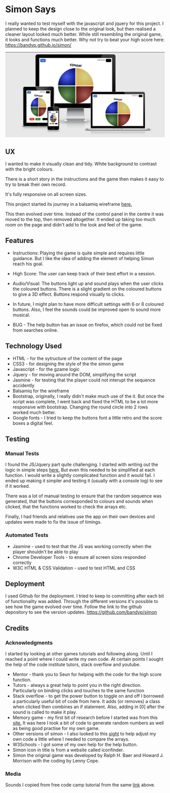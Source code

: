 
# Simon Says
I really wanted to test myself with the javascript and jquery for this project. 
I planned to keep the design close to the original look, but then realised a 
cleaner layout looked much better. 
While still resembling the original game, it looks and functions much better. 
Why not try to beat your high score here: https://bandyp.github.io/simon/

![](https://github.com/bandyp/simon/blob/master/assets/images/image.png)

## UX
I wanted to make it visually clean and tidy. White background to contrast with 
the bright colours.

There is a short story in 
the instructions and the game then makes it easy to try to break their own record.

It's fully responsive on all screen sizes.

This project started its journey in a balsamiq wireframe 
[here.](https://github.com/bandyp/simon/blob/master/assets/images/SimonMockUp.pdf)

This then evolved over time. Instead of the control panel in the centre it 
was moved to the top, then removed altogether. It ended up taking too much room 
on the page and didn't add to the look and feel of the game. 

## Features
* Instructions: Playing the game is quite simple and 
requires little guidance. But I like the idea of adding the element of helping 
Simon reach his goal.

* High Score: The user can keep track of their best effort in a session.

* Audio/Visual: The buttons light up and sound plays when the user clicks the 
coloured buttons. There is a slight gradient on the coloured buttons to give a 3D effect.
Buttons respond visually to clicks. 

* In future, I might plan to have more difficult settings with 6 or 8 coloured buttons. Also, I feel the sounds could be improved open to sound more musical.

* BUG - The help button has an issue on firefox, which could not be fixed from searches online.

## Technology Used
* HTML - for the sytructure of the content of the page
* CSS3 - for designing the style of the the simon game
* Javascript - for the gzame logic
* Jquery - for moving around the DOM, simplifying the script
* Jasmine - for testing that the player could not interupt the sequence accidently
* Balsamiq for the wireframe
* Bootstrap, originally, I really didn't make much use of the it. But once the script 
was complete, I went back and fixed the HTML to be a lot more
responsive with bootstrap. Changing the round circle into 2 rows worked much better.
* Google fonts - I tried to keep the buttons font a little retro and the score boxes
a digital feel. 


## Testing

### Manual Tests
I found the JS/Jquery part quite challenging. I started with writing out the 
logic in simple steps [here.](https://github.com/bandyp/simon/blob/master/logic.md)
But even this needed to be simplified at each function. I would write a slightly 
complicated function and it would fail. 
I ended up making it simpler and testing it (usually with a console log) to see 
if it worked. 

There was a lot of manual testing to ensure that the random sequence was 
generated, that the buttons corresponded to colours and sounds when clicked, 
that the functions worked to check the arrays etc.

Finally, I had friends and relatives use the app on their own devices and 
updates were made to fix the issue of timings.
### Automated Tests
* Jasmine - used to test that the JS was working correctly when the player shouldn't be able to play
* Chrome Developer Tools - to ensure all screen sizes responded correctly
* W3C HTML & CSS Validation - used to test HTML and CSS


## Deployment
I used Github for the deployment. I tried to keep to committing after each bit 
of functionality was added. Through the different versions it's possible to see 
how the game evolved over time. Follow the link to the github depository to see 
the version updates. https://github.com/bandyp/simon

## Credits

### Acknowledgments
I started by looking at other games tutorials and following along. Until I 
reached a point where I could write my own code. At certain points I sought the 
help of the code institute tutors, stack overflow and youtube.
* Mentor - thank you to Seun for helping with the code for the high score function.
* Tutors - always a great help to point you in the right direction. Particularly on binding clicks and touches to the same function
* Stack overflow - to get the power button to toggle on and off I borrowed a particularly useful bit of code from here. It adds (or removes) a class when clicked then combines an if statement. Also, adding in [0] after the sound is called to make it play.
* Memory game - my first bit of research before I started was from this [site.](https://marina-ferreira.github.io/memory-game/) It was here I took a bit of code to generate random numbers as well as being good practise for my own game.
* Other versions of simon - I also looked to this [sight](https://github.com/beaucarnes/simon-game) to help adjust my own code a little where I needed to compare the arrays.
* W3Schools - I got some of my own help for the help button.
* Simon icon in title is from a website called iconfinder.
* Simon the original game was developed by Ralph H. Baer and Howard J. Morrison with the coding by Lenny Cope.


### Media
Sounds I copied from free code camp tutorial from the same [link](https://github.com/bandyp/simon) above.
